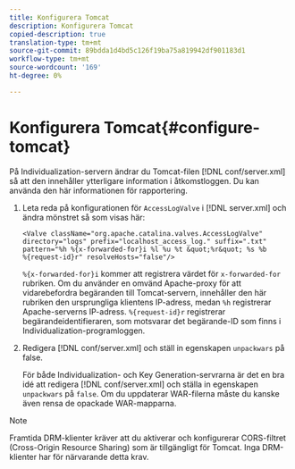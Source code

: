 ```yaml
---
title: Konfigurera Tomcat
description: Konfigurera Tomcat
copied-description: true
translation-type: tm+mt
source-git-commit: 89bdda1d4bd5c126f19ba75a819942df901183d1
workflow-type: tm+mt
source-wordcount: '169'
ht-degree: 0%

---
```



# Konfigurera Tomcat{#configure-tomcat}

På Individualization-servern ändrar du Tomcat-filen [!DNL conf/server.xml] så att den innehåller ytterligare information i åtkomstloggen. Du kan använda den här informationen för rapportering.

1. Leta reda på konfigurationen för `AccessLogValve` i [!DNL server.xml] och ändra mönstret så som visas här:

   ```
   <Valve className="org.apache.catalina.valves.AccessLogValve" 
   directory="logs" prefix="localhost_access_log." suffix=".txt" 
   pattern="%h %{x-forwarded-for}i %l %u %t &quot;%r&quot; %s %b 
   %{request-id}r" resolveHosts="false"/>
   ```

   `%{x-forwarded-for}i` kommer att registrera värdet för  `x-forwarded-for` rubriken. Om du använder en omvänd Apache-proxy för att vidarebefordra begäranden till Tomcat-servern, innehåller den här rubriken den ursprungliga klientens IP-adress, medan `%h` registrerar Apache-serverns IP-adress. `%{request-id}r` registrerar begärandeidentifieraren, som motsvarar det begärande-ID som finns i Individualization-programloggen.

1. Redigera [!DNL conf/server.xml] och ställ in egenskapen `unpackwars` på false.

   För både Individualization- och Key Generation-servrarna är det en bra idé att redigera [!DNL conf/server.xml] och ställa in egenskapen `unpackwars` på `false`. Om du uppdaterar WAR-filerna måste du kanske även rensa de opackade WAR-mapparna.

>[!NOTE]
>
>Framtida DRM-klienter kräver att du aktiverar och konfigurerar CORS-filtret (Cross-Origin Resource Sharing) som är tillgängligt för Tomcat. Inga DRM-klienter har för närvarande detta krav.

